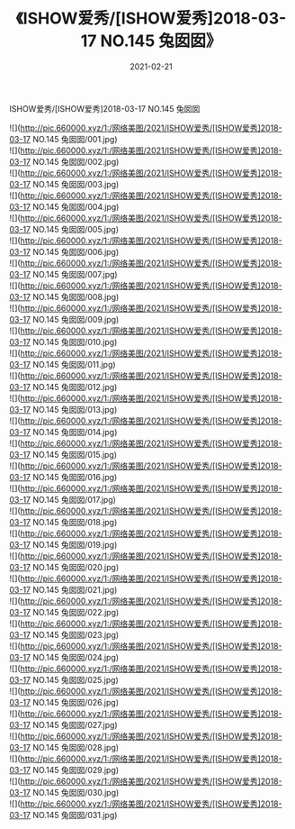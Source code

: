 ﻿---
layout: post
title:  《ISHOW爱秀/[ISHOW爱秀]2018-03-17 NO.145 兔囡囡》
date:   2021-02-21
img: http://pic.660000.xyz/1:/网络美图/2021/ISHOW爱秀/[ISHOW爱秀]2018-03-17 NO.145 兔囡囡/000.jpg
categories: [美女, 清纯, 唯美]
---

ISHOW爱秀/[ISHOW爱秀]2018-03-17 NO.145 兔囡囡

 ![](http://pic.660000.xyz/1:/网络美图/2021/ISHOW爱秀/[ISHOW爱秀]2018-03-17 NO.145 兔囡囡/001.jpg) <br>![](http://pic.660000.xyz/1:/网络美图/2021/ISHOW爱秀/[ISHOW爱秀]2018-03-17 NO.145 兔囡囡/002.jpg) <br>![](http://pic.660000.xyz/1:/网络美图/2021/ISHOW爱秀/[ISHOW爱秀]2018-03-17 NO.145 兔囡囡/003.jpg) <br>![](http://pic.660000.xyz/1:/网络美图/2021/ISHOW爱秀/[ISHOW爱秀]2018-03-17 NO.145 兔囡囡/004.jpg) <br>![](http://pic.660000.xyz/1:/网络美图/2021/ISHOW爱秀/[ISHOW爱秀]2018-03-17 NO.145 兔囡囡/005.jpg) <br>![](http://pic.660000.xyz/1:/网络美图/2021/ISHOW爱秀/[ISHOW爱秀]2018-03-17 NO.145 兔囡囡/006.jpg) <br>![](http://pic.660000.xyz/1:/网络美图/2021/ISHOW爱秀/[ISHOW爱秀]2018-03-17 NO.145 兔囡囡/007.jpg) <br>![](http://pic.660000.xyz/1:/网络美图/2021/ISHOW爱秀/[ISHOW爱秀]2018-03-17 NO.145 兔囡囡/008.jpg) <br>![](http://pic.660000.xyz/1:/网络美图/2021/ISHOW爱秀/[ISHOW爱秀]2018-03-17 NO.145 兔囡囡/009.jpg) <br>![](http://pic.660000.xyz/1:/网络美图/2021/ISHOW爱秀/[ISHOW爱秀]2018-03-17 NO.145 兔囡囡/010.jpg) <br>![](http://pic.660000.xyz/1:/网络美图/2021/ISHOW爱秀/[ISHOW爱秀]2018-03-17 NO.145 兔囡囡/011.jpg) <br>![](http://pic.660000.xyz/1:/网络美图/2021/ISHOW爱秀/[ISHOW爱秀]2018-03-17 NO.145 兔囡囡/012.jpg) <br>![](http://pic.660000.xyz/1:/网络美图/2021/ISHOW爱秀/[ISHOW爱秀]2018-03-17 NO.145 兔囡囡/013.jpg) <br>![](http://pic.660000.xyz/1:/网络美图/2021/ISHOW爱秀/[ISHOW爱秀]2018-03-17 NO.145 兔囡囡/014.jpg) <br>![](http://pic.660000.xyz/1:/网络美图/2021/ISHOW爱秀/[ISHOW爱秀]2018-03-17 NO.145 兔囡囡/015.jpg) <br>![](http://pic.660000.xyz/1:/网络美图/2021/ISHOW爱秀/[ISHOW爱秀]2018-03-17 NO.145 兔囡囡/016.jpg) <br>![](http://pic.660000.xyz/1:/网络美图/2021/ISHOW爱秀/[ISHOW爱秀]2018-03-17 NO.145 兔囡囡/017.jpg) <br>![](http://pic.660000.xyz/1:/网络美图/2021/ISHOW爱秀/[ISHOW爱秀]2018-03-17 NO.145 兔囡囡/018.jpg) <br>![](http://pic.660000.xyz/1:/网络美图/2021/ISHOW爱秀/[ISHOW爱秀]2018-03-17 NO.145 兔囡囡/019.jpg) <br>![](http://pic.660000.xyz/1:/网络美图/2021/ISHOW爱秀/[ISHOW爱秀]2018-03-17 NO.145 兔囡囡/020.jpg) <br>![](http://pic.660000.xyz/1:/网络美图/2021/ISHOW爱秀/[ISHOW爱秀]2018-03-17 NO.145 兔囡囡/021.jpg) <br>![](http://pic.660000.xyz/1:/网络美图/2021/ISHOW爱秀/[ISHOW爱秀]2018-03-17 NO.145 兔囡囡/022.jpg) <br>![](http://pic.660000.xyz/1:/网络美图/2021/ISHOW爱秀/[ISHOW爱秀]2018-03-17 NO.145 兔囡囡/023.jpg) <br>![](http://pic.660000.xyz/1:/网络美图/2021/ISHOW爱秀/[ISHOW爱秀]2018-03-17 NO.145 兔囡囡/024.jpg) <br>![](http://pic.660000.xyz/1:/网络美图/2021/ISHOW爱秀/[ISHOW爱秀]2018-03-17 NO.145 兔囡囡/025.jpg) <br>![](http://pic.660000.xyz/1:/网络美图/2021/ISHOW爱秀/[ISHOW爱秀]2018-03-17 NO.145 兔囡囡/026.jpg) <br>![](http://pic.660000.xyz/1:/网络美图/2021/ISHOW爱秀/[ISHOW爱秀]2018-03-17 NO.145 兔囡囡/027.jpg) <br>![](http://pic.660000.xyz/1:/网络美图/2021/ISHOW爱秀/[ISHOW爱秀]2018-03-17 NO.145 兔囡囡/028.jpg) <br>![](http://pic.660000.xyz/1:/网络美图/2021/ISHOW爱秀/[ISHOW爱秀]2018-03-17 NO.145 兔囡囡/029.jpg) <br>![](http://pic.660000.xyz/1:/网络美图/2021/ISHOW爱秀/[ISHOW爱秀]2018-03-17 NO.145 兔囡囡/030.jpg) <br>![](http://pic.660000.xyz/1:/网络美图/2021/ISHOW爱秀/[ISHOW爱秀]2018-03-17 NO.145 兔囡囡/031.jpg) <br>